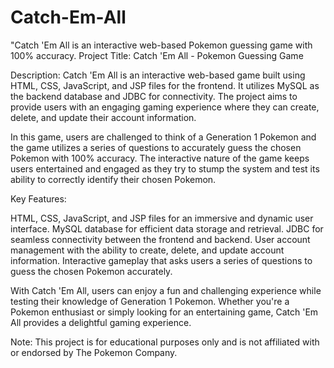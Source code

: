 # Catch-Em-All
"Catch 'Em All is an interactive web-based Pokemon guessing game with 100% accuracy. 
Project Title: Catch 'Em All - Pokemon Guessing Game

Description:
Catch 'Em All is an interactive web-based game built using HTML, CSS, JavaScript, and JSP files for the frontend. It utilizes MySQL as the backend database and JDBC for connectivity. The project aims to provide users with an engaging gaming experience where they can create, delete, and update their account information.

In this game, users are challenged to think of a Generation 1 Pokemon and the game utilizes a series of questions to accurately guess the chosen Pokemon with 100% accuracy. The interactive nature of the game keeps users entertained and engaged as they try to stump the system and test its ability to correctly identify their chosen Pokemon.

Key Features:

HTML, CSS, JavaScript, and JSP files for an immersive and dynamic user interface.
MySQL database for efficient data storage and retrieval.
JDBC for seamless connectivity between the frontend and backend.
User account management with the ability to create, delete, and update account information.
Interactive gameplay that asks users a series of questions to guess the chosen Pokemon accurately.

With Catch 'Em All, users can enjoy a fun and challenging experience while testing their knowledge of Generation 1 Pokemon. Whether you're a Pokemon enthusiast or simply looking for an entertaining game, Catch 'Em All provides a delightful gaming experience.

Note: This project is for educational purposes only and is not affiliated with or endorsed by The Pokemon Company.
